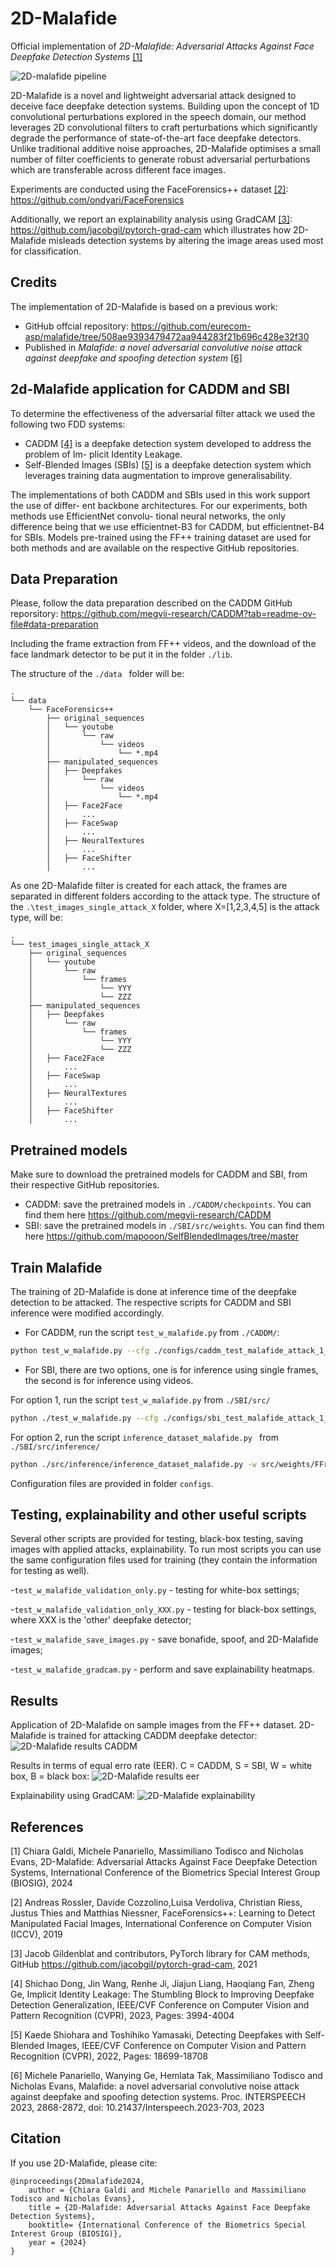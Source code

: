 # 2D-Malafide
Official implementation of *2D-Malafide: Adversarial Attacks Against Face Deepfake Detection Systems* [[1]](#mala2)

![2D-malafide pipeline](https://github.com/eurecom-fscv/2D-Malafide/blob/main/img/2D-malafide-pipeline.png?raw=true)

2D-Malafide is a novel and lightweight adversarial attack designed to deceive face deepfake detection systems. Building upon the concept of 1D convolutional perturbations explored in the speech domain, our method leverages 2D convolutional filters to craft perturbations which significantly degrade the performance of state-of-the-art face deepfake detectors. Unlike traditional additive noise approaches, 2D-Malafide optimises a small number of filter coefficients to generate robust adversarial perturbations which are transferable across different face images.

Experiments are conducted using the FaceForensics++ dataset [[2]](#ff): https://github.com/ondyari/FaceForensics

Additionally, we report an explainability analysis using GradCAM [[3]](#gradcam): https://github.com/jacobgil/pytorch-grad-cam
which illustrates how 2D-Malafide misleads detection systems by altering the image areas used most for classification.

## Credits
The implementation of 2D-Malafide is based on a previous work: 
- GitHub offcial repository: https://github.com/eurecom-asp/malafide/tree/508ae9393479472aa944283f21b696c428e32f30
- Published in *Malafide: a novel adversarial convolutive noise attack against deepfake and spoofing detection system* [[6]](#mala)

## 2d-Malafide application for CADDM and SBI
To determine the effectiveness of the adversarial filter attack we used the following two
FDD systems:
- CADDM [[4]](#caddm) is a deepfake detection system developed to address the problem of Im-
plicit Identity Leakage.
- Self-Blended Images (SBIs) [[5]](#sbi) is a deepfake detection system which leverages
training data augmentation to improve generalisability.

The implementations of both CADDM and SBIs used in this work support the use of differ-
ent backbone architectures. For our experiments, both methods use EfficientNet convolu-
tional neural networks, the only difference being that we use efficientnet-B3 for CADDM,
but efficientnet-B4 for SBIs. Models pre-trained using the FF++ training dataset are used
for both methods and are available on the respective GitHub repositories.

## Data Preparation
Please, follow the data preparation described on the CADDM GitHub reporsitory: https://github.com/megvii-research/CADDM?tab=readme-ov-file#data-preparation

Including the frame extraction from FF++ videos, and the download of the face landmark detector to be put it in the folder ```./lib```.

The structure of the ```./data ``` folder will be:

```code
.
└── data
    └── FaceForensics++
        ├── original_sequences
        │   └── youtube
        │       └── raw
        │           └── videos
        │               └── *.mp4
        ├── manipulated_sequences
        │   ├── Deepfakes
        │       └── raw
        │           └── videos
        │               └── *.mp4
        │   ├── Face2Face
        │		...
        │   ├── FaceSwap
        │		...
        │   ├── NeuralTextures
        │		...
        │   ├── FaceShifter
        │		...
```

As one 2D-Malafide filter is created for each attack, the frames are separated in different folders according to the attack type. The structure of the ```.\test_images_single_attack_X``` folder, where X=[1,2,3,4,5] is the attack type, will be:

```code
.
└── test_images_single_attack_X
    ├── original_sequences
    │   └── youtube
    │       └── raw
    │           └── frames
    │               └── YYY
    │               └── ZZZ
    ├── manipulated_sequences
    │   ├── Deepfakes
    │       └── raw
    │           └── frames
    │               └── YYY
    │               └── ZZZ
    │   ├── Face2Face
    │		...
    │   ├── FaceSwap
    │		...
    │   ├── NeuralTextures
    │		...
    │   ├── FaceShifter
    │		...
```

## Pretrained models
Make sure to download the pretrained models for CADDM and SBI, from their respective GitHub repositories.
- CADDM: save the pretrained models in ```./CADDM/checkpoints```. You can find them here https://github.com/megvii-research/CADDM
- SBI: save the pretrained models in ```./SBI/src/weights```. You can find them here https://github.com/mapooon/SelfBlendedImages/tree/master

## Train Malafide
The training of 2D-Malafide is done at inference time of the deepfake detection to be attacked. The respective scripts for CADDM and SBI inference were modified accordingly.

- For CADDM, run the script ```test_w_malafide.py``` from ```./CADDM/```:

```bash
python test_w_malafide.py --cfg ./configs/caddm_test_malafide_attack_1_fs_3.cfg
```
- For SBI, there are two options, one is for inference using single frames, the second is for inference using videos.

For option 1, run the script ```test_w_malafide.py``` from ```./SBI/src/```

```bash
python ./test_w_malafide.py --cfg ./configs/sbi_test_malafide_attack_1_fs_3.cfg
```

For option 2, run the script ```inference_dataset_malafide.py ``` from ```./SBI/src/inference/```

```bash
python ./src/inference/inference_dataset_malafide.py -w src/weights/FFraw.tar -d FF -f 3 -a Deepfakes -m path_to_training_results/SBI_efficientnet-b4_ep100_bs32/ -n 32
```

Configuration files are provided in folder ```configs```.

## Testing, explainability and other useful scripts
Several other scripts are provided for testing, black-box testing, saving images with applied attacks, explainability. To run most scripts you can use the same configuration files used for training (they contain the information for testing as well).

-```test_w_malafide_validation_only.py``` - testing for white-box settings;

-```test_w_malafide_validation_only_XXX.py``` - testing for black-box settings, where XXX is the 'other' deepfake detector;

-```test_w_malafide_save_images.py``` - save bonafide, spoof, and 2D-Malafide images;

-```test_w_malafide_gradcam.py``` - perform and save explainability heatmaps.

## Results

Application of 2D-Malafide on sample images from the FF++ dataset. 2D-Malafide is trained for attacking CADDM deepfake detector:
![2D-Malafide results CADDM](https://github.com/eurecom-fscv/2D-Malafide/blob/main/img/examples3.png)

Results in terms of equal erro rate (EER). C = CADDM, S = SBI, W = white box, B = black box:
![2D-Malafide results eer](https://github.com/eurecom-fscv/2D-Malafide/blob/main/img/2dmalafide_results.png)

Explainability using GradCAM:
![2D-Malafide explainability](https://github.com/eurecom-fscv/2D-Malafide/blob/main/img/2d-malafide-explainability.png)

## References
<span id="mala2">[1]</span> Chiara Galdi, Michele Panariello, Massimiliano Todisco and Nicholas Evans, 2D-Malafide: Adversarial Attacks Against Face Deepfake Detection Systems, International Conference of the Biometrics Special Interest Group (BIOSIG), 2024

<span id="ff">[2]</span> Andreas Rossler, Davide Cozzolino,Luisa Verdoliva, Christian Riess, Justus Thies and Matthias Niessner, FaceForensics++: Learning to Detect Manipulated Facial Images, International Conference on Computer Vision (ICCV), 2019

<span id="gradcam">[3]</span> Jacob Gildenblat and contributors, PyTorch library for CAM methods, GitHub https://github.com/jacobgil/pytorch-grad-cam, 2021

<span id="caddm">[4]</span> Shichao Dong, Jin Wang, Renhe Ji, Jiajun Liang, Haoqiang Fan, Zheng Ge, Implicit Identity Leakage: The Stumbling Block to Improving Deepfake Detection Generalization, IEEE/CVF Conference on Computer Vision and Pattern Recognition (CVPR), 2023, Pages: 3994-4004

<span id="sbi">[5]</span> Kaede Shiohara and Toshihiko Yamasaki, Detecting Deepfakes with Self-Blended Images, IEEE/CVF Conference on Computer Vision and Pattern Recognition (CVPR), 2022, Pages: 18699-18708

<span id="mala">[6]</span> Michele Panariello, Wanying Ge, Hemlata Tak, Massimiliano Todisco and Nicholas Evans, Malafide: a novel adversarial convolutive noise attack against deepfake and spoofing detection systems. Proc. INTERSPEECH 2023, 2868-2872, doi: 10.21437/Interspeech.2023-703, 2023

## Citation
If you use 2D-Malafide, please cite:

```
@inproceedings{2Dmalafide2024,
	author = {Chiara Galdi and Michele Panariello and Massimiliano Todisco and Nicholas Evans},
	title = {2D-Malafide: Adversarial Attacks Against Face Deepfake Detection Systems},
	booktitle= {International Conference of the Biometrics Special Interest Group (BIOSIG)},
	year = {2024}
}
```
